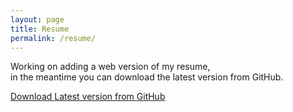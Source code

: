 ```yaml
---
layout: page
title: Resume
permalink: /resume/
---
```


Working on adding a web version of my resume, <br/>
in the meantime you can download the latest version from GitHub.

<a class='download-button' href="https://github.com/marioandrest/resume/raw/master/dist/resume_mario.tinoco_latest.pdf">Download
<span>Latest version from GitHub</span></a>
